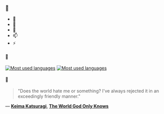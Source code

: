 ### 👋

- 🔭
- 🌱
- 💬
- 📫
- ⚡

#### 🧏

[![Most used languages](https://github-readme-stats-aynah.vercel.app/api/top-langs/?username=aynh&theme=solarized-dark&langs_count=6&layout=compact&hide_title=true)](https://github.com/anuraghazra/github-readme-stats#gh-dark-mode-only)
[![Most used languages](https://github-readme-stats-aynah.vercel.app/api/top-langs/?username=aynh&theme=solarized-light&langs_count=6&layout=compact&hide_title=true)](https://github.com/anuraghazra/github-readme-stats#gh-light-mode-only)

#### 💬

> "Does the world hate me or something? I've always rejected it in an exceedingly friendly manner."

&mdash; [**Keima Katsuragi**](https://myanimelist.net/character.php?q=Keima%20Katsuragi&cat=character), [**The World God Only Knows**](https://myanimelist.net/search/all?q=The%20World%20God%20Only%20Knows&cat=all)
